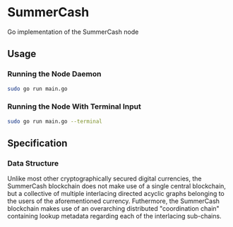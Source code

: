 # SummerCash

Go implementation of the SummerCash node

## Usage

### Running the Node Daemon

```BASH
sudo go run main.go
```

### Running the Node With Terminal Input

```BASH
sudo go run main.go --terminal
```

## Specification

### Data Structure

Unlike most other cryptographically secured digital currencies, the SummerCash blockchain does not make use of a single central blockchain, but a collective of multiple interlacing directed acyclic graphs belonging to the users of the aforementioned currency. Futhermore, the SummerCash blockchain makes use of an overarching distributed "coordination chain" containing lookup metadata regarding each of the interlacing sub-chains.